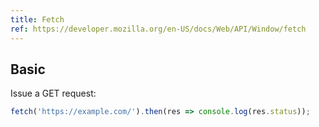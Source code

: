 ```yaml
---
title: Fetch
ref: https://developer.mozilla.org/en-US/docs/Web/API/Window/fetch
---
```


## Basic

Issue a GET request:

```js
fetch('https://example.com/').then(res => console.log(res.status));
```
